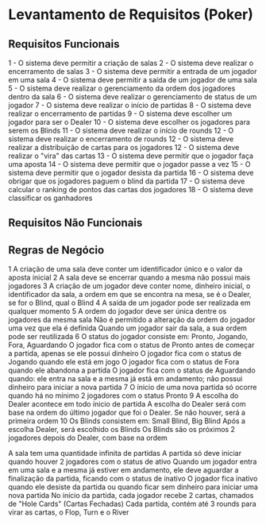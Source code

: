 # Levantamento de Requisitos (Poker)

## Requisitos Funcionais
1 - O sistema deve permitir a criação de salas
2 - O sistema deve realizar o encerramento de salas
3 - O sistema deve permitir a entrada de um jogador em uma sala
4 - O sistema deve permitir a saída de um jogador de uma sala
5 - O sistema deve realizar o gerenciamento da ordem dos jogadores dentro da sala
6 - O sistema deve realizar o gerenciamento de status de um jogador
7 - O sistema deve realizar o início de partidas
8 - O sistema deve realizar o encerramento de partidas
9 - O sistema deve escolher um jogador para ser o Dealer
10 - O sistema deve escolher os jogadores para serem os Blinds
11 - O sistema deve realizar o início de rounds
12 - O sistema deve realizar o encerramento de rounds
12 - O sistema deve realizar a distribuição de cartas para os jogadores
12 - O sistema deve realizar o "vira" das cartas
13 - O sistema deve permitir que o jogador faça uma aposta
14 - O sistema deve permitir que o jogador passe a vez
15 - O sistema deve permitir que o jogador desista da partida
16 - O sistema deve obrigar que os jogadores paguem o blind da partida
17 - O sistema deve calcular o ranking de pontos das cartas dos jogadores
18 - O sistema deve classificar os ganhadores

## Requisitos Não Funcionais


## Regras de Negócio
1
    A criação de uma sala deve conter um identificador único e o valor da aposta inicial
2
    A sala deve se encerrar quando a mesma não possui mais jogadores
3
    A criação de um jogador deve conter nome, dinheiro inicial, o identificador da sala, a ordem em que se encontra na mesa, se é o Dealer, se for o Blind, qual o Blind
4
    A saída de um jogador pode ser realizada em qualquer momento
5
    A ordem do jogador deve ser única dentre os jogadores da mesma sala
    Não é permitido a alteração da ordem do jogador uma vez que ela é definida
    Quando um jogador sair da sala, a sua ordem pode ser reutilizada
6
    O status do jogador consiste em: Pronto, Jogando, Fora, Aguardando
    O jogador fica com o status de Pronto antes de começar a partida, apenas se ele possui dinheiro
    O jogador fica com o status de Jogando quando ele está em jogo
    O jogador fica com o status de Fora quando ele abandona a partida
    O jogador fica com o status de Aguardando quando: ele entra na sala e a mesma já está em andamento; não possui dinheiro para iniciar a nova partida
7
    O ínicio de uma nova partida só ocorre quando há no mínimo 2 jogadores com o status Pronto
9
    A escolha do Dealer acontece em todo ínicio de partida
    A escolha do Dealer será com base na ordem do último jogador que foi o Dealer. Se não houver, será a primeira ordem
10
    Os Blinds consistem em: Small Blind, Big Blind
    Após a escolha Dealer, será escolhido os Blinds
    Os Blinds são os próximos 2 jogadores depois do Dealer, com base na ordem


A sala tem uma quantidade infinita de partidas
A partida só deve iniciar quando houver 2 jogadores com o status de ativo
Quando um jogador entra em uma sala e a mesma já estiver em andamento, ele deve aguardar a finalização da partida, ficando com o status de inativo
O jogador fica inativo quando ele desiste da partida ou quando ficar sem dinheiro para iniciar uma nova partida
No início da partida, cada jogador recebe 2 cartas, chamados de "Hole Cards" (Cartas Fechadas)
Cada partida, contém até 3 rounds para virar as cartas, o Flop, Turn e o River
